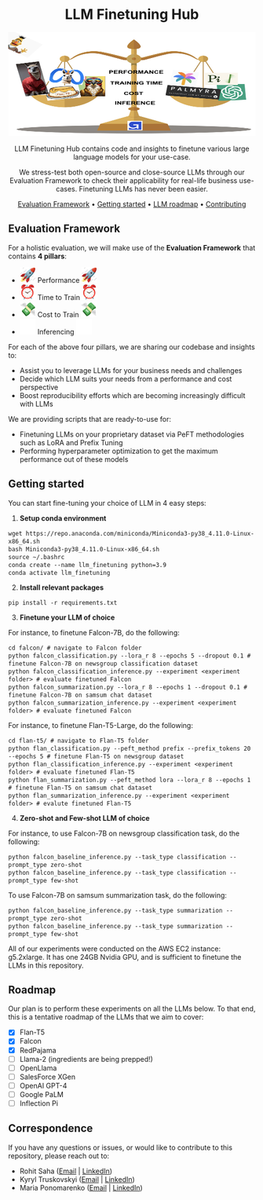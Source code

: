 <!-- markdownlint-configure-file {
  "MD013": {
    "code_blocks": false,
    "tables": false
  },
  "MD033": false,
  "MD041": false
} -->

<div align="center">

# LLM Finetuning Hub 

<img src="assets/repo-main.png" width="512" height="212"/>

LLM Finetuning Hub contains code and insights to finetune various large language models for your use-case.

We stress-test both open-source and close-source LLMs through our Evaluation Framework to check their applicability for real-life business use-cases. Finetuning LLMs has never been easier.

[Evaluation Framework](#evaluation-framework) •
[Getting started](#getting-started) •
[LLM roadmap](#llm-roadmap) •
[Contributing](#contributing)

</div>

## Evaluation Framework

For a holistic evaluation, we will make use of the __Evaluation Framework__ that contains __4 pillars__:

- <img src="assets/rocket.gif" width="32" height="32"/> Performance <img src="assets/rocket.gif" width="32" height="32"/>
- <img src="assets/time.gif" width="32" height="32"/> Time to Train <img src="assets/time.gif" width="32" height="32"/>
- <img src="assets/money.gif" width="32" height="32"/> Cost to Train <img src="assets/money.gif" width="32" height="32"/>
- <img src="assets/progress.gif" width="32" height="32"/> Inferencing <img src="assets/progress.gif" width="32" height="32"/>


For each of the above four pillars, we are sharing our codebase and insights to:
- Assist you to leverage LLMs for your business needs and challenges
- Decide which LLM suits your needs from a performance and cost perspective
- Boost reproducibility efforts which are becoming increasingly difficult with LLMs

We are providing scripts that are ready-to-use for:
- Finetuning LLMs on your proprietary dataset via PeFT methodologies such as LoRA and Prefix Tuning
- Performing hyperparameter optimization to get the maximum performance out of these models

## Getting started 

You can start fine-tuning your choice of LLM in 4 easy steps:

1. **Setup conda environment**

```shell
wget https://repo.anaconda.com/miniconda/Miniconda3-py38_4.11.0-Linux-x86_64.sh
bash Miniconda3-py38_4.11.0-Linux-x86_64.sh
source ~/.bashrc
conda create --name llm_finetuning python=3.9
conda activate llm_finetuning
```

2. **Install relevant packages**

```shell
pip install -r requirements.txt
```

3. **Finetune your LLM of choice**

For instance, to finetune Falcon-7B, do the following:

```shell
cd falcon/ # navigate to Falcon folder
python falcon_classification.py --lora_r 8 --epochs 5 --dropout 0.1 # finetune Falcon-7B on newsgroup classification dataset
python falcon_classification_inference.py --experiment <experiment folder> # evaluate finetuned Falcon
python falcon_summarization.py --lora_r 8 --epochs 1 --dropout 0.1 # finetune Falcon-7B on samsum chat dataset
python falcon_summarization_inference.py --experiment <experiment folder> # evaluate finetuned Falcon
```

For instance, to finetune Flan-T5-Large, do the following:

```shell
cd flan-t5/ # navigate to Flan-T5 folder
python flan_classification.py --peft_method prefix --prefix_tokens 20 --epochs 5 # finetune Flan-T5 on newsgroup dataset
python flan_classification_inference.py --experiment <experiment folder> # evaluate finetuned Flan-T5
python flan_summarization.py --peft_method lora --lora_r 8 --epochs 1 # finetune Flan-T5 on samsum chat dataset
python flan_summarization_inference.py --experiment <experiment folder> # evalute finetuned Flan-T5
```

4. **Zero-shot and Few-shot LLM of choice**

For instance, to use Falcon-7B on newsgroup classification task, do the following:

```shell
python falcon_baseline_inference.py --task_type classification --prompt_type zero-shot
python falcon_baseline_inference.py --task_type classification --prompt_type few-shot
```

To use Falcon-7B on samsum summarization task, do the following:

```shell
python falcon_baseline_inference.py --task_type summarization --prompt_type zero-shot
python falcon_baseline_inference.py --task_type summarization --prompt_type few-shot
```

All of our experiments were conducted on the AWS EC2 instance: g5.2xlarge. It has one 24GB Nvidia GPU, and is sufficient to finetune the LLMs in this repository.

## Roadmap

Our plan is to perform these experiments on all the LLMs below. To that end, this is a tentative roadmap of the LLMs that we aim to cover:

- [x] Flan-T5
- [x] Falcon 
- [x] RedPajama
- [ ] Llama-2 (ingredients are being prepped!)
- [ ] OpenLlama
- [ ] SalesForce XGen
- [ ] OpenAI GPT-4
- [ ] Google PaLM
- [ ] Inflection Pi

## Correspondence

If you have any questions or issues, or would like to contribute to this repository, please reach out to:

- Rohit Saha ([Email](mailto:rohit@georgian.io) | [LinkedIn](https://www.linkedin.com/in/rohit-saha-ai/))
- Kyryl Truskovskyi ([Email](mailto:kyryl@georgian.io) | [LinkedIn](https://www.linkedin.com/in/kyryl-truskovskyi-275b7967/))
- Maria Ponomarenko ([Email](mailto:mariia.ponomarenko@georgian.io) | [LinkedIn](https://www.linkedin.com/in/maria-ponomarenko-71b465179/))

